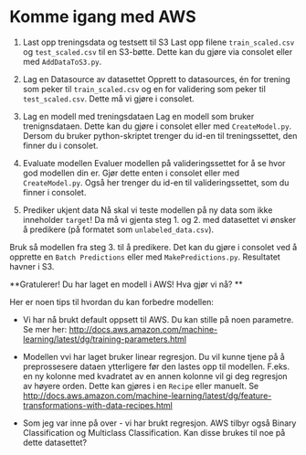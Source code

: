 
Komme igang med AWS
====================

1. Last opp treningsdata og testsett til S3
Last opp filene `train_scaled.csv` og `test_scaled.csv` til en S3-bøtte. 
Dette kan du gjøre via consolet eller med `AddDataToS3.py`.
	

2. Lag en Datasource av datasettet 
Opprett to datasources, én for trening som peker til `train_scaled.csv` og en for validering som peker til `test_scaled.csv`. 
Dette må vi gjøre i consolet. 
	
3. Lag en modell med treningsdataen
Lag en modell som bruker trenignsdataen. 
Dette kan du gjøre i consolet eller med `CreateModel.py`. Dersom du bruker python-skriptet trenger du id-en til treningssettet, den finner du i consolet.


4) Evaluate modellen
Evaluer modellen på valideringssettet for å se hvor god modellen din er. 
Gjør dette enten i consolet eller med `CreateModel.py`. Også her trenger du id-en til valideringssettet, som du finner i consolet. 


5) Prediker ukjent data
Nå skal vi teste modellen på ny data som ikke inneholder `target`! 
Da må vi gjenta steg 1. og 2. med datasettet vi ønsker å predikere (på formatet som `unlabeled_data.csv`). 

Bruk så modellen fra steg 3. til å predikere. Det kan du gjøre i consolet ved å opprette en `Batch Predictions` eller med `MakePredictions.py`. 
Resultatet havner i S3. 


**Gratulerer! Du har laget en modell i AWS! Hva gjør vi nå? **

Her er noen tips til hvordan du kan forbedre modellen: 

- Vi har nå brukt default oppsett til AWS. Du kan stille på noen parametre. Se mer her: http://docs.aws.amazon.com/machine-learning/latest/dg/training-parameters.html

- Modellen vvi har laget bruker linear regresjon. Du vil kunne tjene på å preprossesere dataen ytterligere før den lastes opp til modellen. F.eks. en ny kolonne med kvadratet av en annen kolonne vil gi deg regresjon av høyere orden. Dette kan gjøres i en `Recipe` eller manuelt. Se http://docs.aws.amazon.com/machine-learning/latest/dg/feature-transformations-with-data-recipes.html

- Som jeg var inne på over - vi har brukt regresjon. AWS tilbyr også Binary Classification og Multiclass Classification. Kan disse brukes til noe på dette datasettet? 

